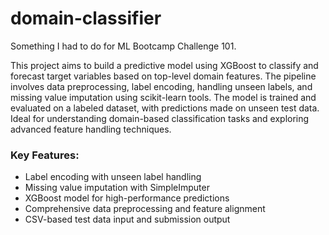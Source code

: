 # domain-classifier

Something I had to do for ML Bootcamp Challenge 101.

This project aims to build a predictive model using XGBoost to classify and forecast target variables based on top-level domain features. The pipeline involves data preprocessing, label encoding, handling unseen labels, and missing value imputation using scikit-learn tools. The model is trained and evaluated on a labeled dataset, with predictions made on unseen test data. Ideal for understanding domain-based classification tasks and exploring advanced feature handling techniques.

### Key Features:
- Label encoding with unseen label handling
- Missing value imputation with SimpleImputer
- XGBoost model for high-performance predictions
- Comprehensive data preprocessing and feature alignment
- CSV-based test data input and submission output
